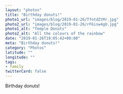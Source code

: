 ```yaml
---
layout: "photos"
title: "Birthday donuts!"
photo1_url: "images/blog/2019-01-26/TfntdZtMr.jpg"
photo2_url: "images/blog/2019-01-26/rFGisw4gU.jpg"
photo1_alt: "Temple Donuts"
photo2_alt: "All the colours of the rainbow"
date: "2019-01-26T19:05:42+00:00"
meta: "Birthday donuts!"
category: "Photos"
latitude: ""
longitude: ""
tags:
- family
twitterCard: false
---
```

Birthday donuts!
